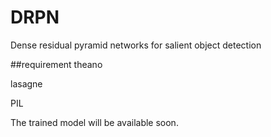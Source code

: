 # DRPN
Dense residual pyramid networks for salient object detection

##requirement
theano

lasagne

PIL



The trained model will be available soon.

